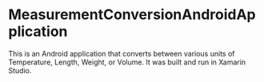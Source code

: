 # MeasurementConversionAndroidApplication

This is an Android application that converts between various units of Temperature, Length, Weight, or Volume. 
It was built and run in Xamarin Studio. 
